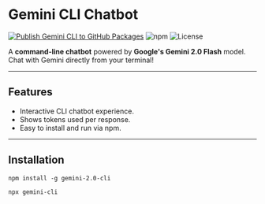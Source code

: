 # Gemini CLI Chatbot
[![Publish Gemini CLI to GitHub Packages](https://github.com/sudo-self/gemini-2.0-cli/actions/workflows/npm-publish-github-packages.yml/badge.svg)](https://github.com/sudo-self/gemini-2.0-cli/actions/workflows/npm-publish-github-packages.yml)
![npm](https://img.shields.io/npm/v/gemini-2.0-cli)
![License](https://img.shields.io/npm/l/gemini-2.0-cli)

A **command-line chatbot** powered by **Google's Gemini 2.0 Flash** model. Chat with Gemini directly from your terminal!

---

## Features

- Interactive CLI chatbot experience.
- Shows tokens used per response.
- Easy to install and run via npm.

---

## Installation


```
npm install -g gemini-2.0-cli

```

```
npx gemini-cli

```




